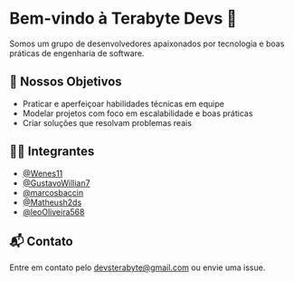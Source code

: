 # Bem-vindo à Terabyte Devs 👋

Somos um grupo de desenvolvedores apaixonados por tecnologia e boas práticas de engenharia de software.

## 🚀 Nossos Objetivos

- Praticar e aperfeiçoar habilidades técnicas em equipe
- Modelar projetos com foco em escalabilidade e boas práticas
- Criar soluções que resolvam problemas reais

## 👨‍💻 Integrantes

- [@Wenes11](https://github.com/Wenes11)
- [@GustavoWillian7](https://github.com/GustavoWillian7)
- [@marcosbaccin](https://github.com/marcosbaccin)
- [@Matheush2ds](https://github.com/Matheush2ds)
- [@leoOliveira568](https://github.com/leoOliveira568)

## 📬 Contato

Entre em contato pelo [devsterabyte@gmail.com](mailto:devsterabyte@gmail.com) ou envie uma issue.
